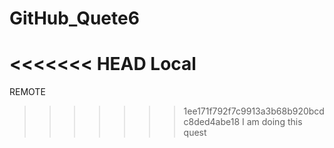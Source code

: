 # GitHub_Quete6
<<<<<<< HEAD
Local
=======
REMOTE
>>>>>>> 1ee171f792f7c9913a3b68b920bcdc8ded4abe18
I am doing this quest
